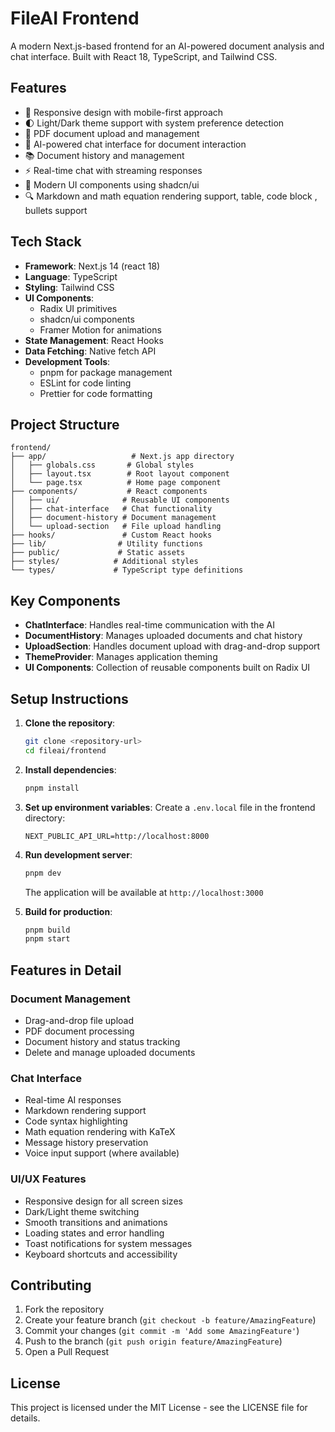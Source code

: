 # FileAI Frontend

A modern Next.js-based frontend for an AI-powered document analysis and chat interface. Built with React 18, TypeScript, and Tailwind CSS.

## Features

- 📱 Responsive design with mobile-first approach
- 🌓 Light/Dark theme support with system preference detection
- 📄 PDF document upload and management
- 💬 AI-powered chat interface for document interaction
- 📚 Document history and management
- ⚡ Real-time chat with streaming responses
- 🎨 Modern UI components using shadcn/ui
- 🔍 Markdown and math equation rendering support, table, code block , bullets support

## Tech Stack

- **Framework**: Next.js 14 (react 18)
- **Language**: TypeScript
- **Styling**: Tailwind CSS
- **UI Components**: 
  - Radix UI primitives
  - shadcn/ui components
  - Framer Motion for animations
- **State Management**: React Hooks
- **Data Fetching**: Native fetch API
- **Development Tools**:
  - pnpm for package management
  - ESLint for code linting
  - Prettier for code formatting

## Project Structure

```
frontend/
├── app/                   # Next.js app directory
│   ├── globals.css       # Global styles
│   ├── layout.tsx        # Root layout component
│   └── page.tsx          # Home page component
├── components/           # React components
│   ├── ui/              # Reusable UI components
│   ├── chat-interface   # Chat functionality
│   ├── document-history # Document management
│   └── upload-section   # File upload handling
├── hooks/               # Custom React hooks
├── lib/                # Utility functions
├── public/             # Static assets
├── styles/            # Additional styles
└── types/             # TypeScript type definitions
```

## Key Components

- **ChatInterface**: Handles real-time communication with the AI
- **DocumentHistory**: Manages uploaded documents and chat history
- **UploadSection**: Handles document upload with drag-and-drop support
- **ThemeProvider**: Manages application theming
- **UI Components**: Collection of reusable components built on Radix UI

## Setup Instructions

1. **Clone the repository**:
   ```bash
   git clone <repository-url>
   cd fileai/frontend
   ```

2. **Install dependencies**:
   ```bash
   pnpm install
   ```

3. **Set up environment variables**:
   Create a `.env.local` file in the frontend directory:
   ```
   NEXT_PUBLIC_API_URL=http://localhost:8000
   ```

4. **Run development server**:
   ```bash
   pnpm dev
   ```

   The application will be available at `http://localhost:3000`

5. **Build for production**:
   ```bash
   pnpm build
   pnpm start
   ```

## Features in Detail

### Document Management
- Drag-and-drop file upload
- PDF document processing
- Document history and status tracking
- Delete and manage uploaded documents

### Chat Interface
- Real-time AI responses
- Markdown rendering support
- Code syntax highlighting
- Math equation rendering with KaTeX
- Message history preservation
- Voice input support (where available)

### UI/UX Features
- Responsive design for all screen sizes
- Dark/Light theme switching
- Smooth transitions and animations
- Loading states and error handling
- Toast notifications for system messages
- Keyboard shortcuts and accessibility

## Contributing

1. Fork the repository
2. Create your feature branch (`git checkout -b feature/AmazingFeature`)
3. Commit your changes (`git commit -m 'Add some AmazingFeature'`)
4. Push to the branch (`git push origin feature/AmazingFeature`)
5. Open a Pull Request

## License

This project is licensed under the MIT License - see the LICENSE file for details.
